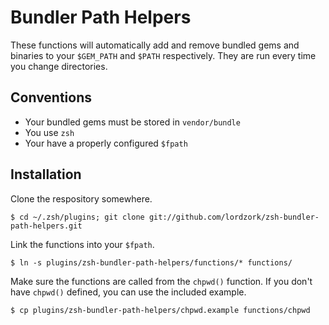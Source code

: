# Bundler Path Helpers

These functions will automatically add and remove bundled gems and binaries
to your `$GEM_PATH` and `$PATH` respectively. They are run every time you change
directories.

## Conventions

* Your bundled gems must be stored in `vendor/bundle`
* You use `zsh`
* Your have a properly configured `$fpath`

## Installation

Clone the respository somewhere.

    $ cd ~/.zsh/plugins; git clone git://github.com/lordzork/zsh-bundler-path-helpers.git

Link the functions into your `$fpath`.

    $ ln -s plugins/zsh-bundler-path-helpers/functions/* functions/

Make sure the functions are called from the `chpwd()` function. If you don't
have `chpwd()` defined, you can use the included example.

    $ cp plugins/zsh-bundler-path-helpers/chpwd.example functions/chpwd